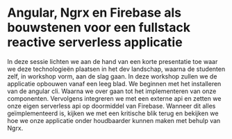# Angular, Ngrx en Firebase als bouwstenen voor een fullstack reactive serverless applicatie  

In deze sessie lichten we aan de hand van een korte presentatie toe waar we deze technologieën plaatsen in het dev landschap, waarna de studenten zelf, in workshop vorm, aan de slag gaan.
In deze workshop zullen we de applicatie opbouwen vanaf een leeg blad. We beginnen met het installeren van de angular cli. Waarna we over gaan tot het implementeren van onze componenten. Vervolgens integreren we met een externe api en zetten we onze eigen serverless api op doormiddel van Firebase. Wanneer dit alles geïmplementeerd is, kijken we met een kritische blik terug en bekijken we hoe we onze applicatie onder houdbaarder kunnen maken met behulp van Ngrx.